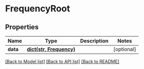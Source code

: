 # FrequencyRoot

## Properties
Name | Type | Description | Notes
------------ | ------------- | ------------- | -------------
**data** | [**dict(str, Frequency)**](Frequency.md) |  | [optional] 

[[Back to Model list]](../README.md#documentation-for-models) [[Back to API list]](../README.md#documentation-for-api-endpoints) [[Back to README]](../README.md)


